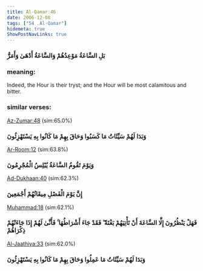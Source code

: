 ```yaml
---
title: Al-Qamar:46
date: 2006-12-08
tags: ["54 .Al-Qamar"]
hidemeta: true 
ShowPostNavLinks: true 
---
```

### بَلِ السَّاعَةُ مَوْعِدُهُمْ وَالسَّاعَةُ أَدْهَىٰ وَأَمَرُّ
### meaning: 
Indeed, the Hour is their tryst; and the Hour will be most calamitous and bitter.
### similar verses: 

[Az-Zumar:48](/39/48) (sim:65.0%)

### وَبَدَا لَهُمْ سَيِّئَاتُ مَا كَسَبُوا وَحَاقَ بِهِمْ مَا كَانُوا بِهِ يَسْتَهْزِئُونَ

[Ar-Room:12](/30/12) (sim:63.8%)

### وَيَوْمَ تَقُومُ السَّاعَةُ يُبْلِسُ الْمُجْرِمُونَ

[Ad-Dukhaan:40](/44/40) (sim:62.3%)

### إِنَّ يَوْمَ الْفَصْلِ مِيقَاتُهُمْ أَجْمَعِينَ

[Muhammad:18](/47/18) (sim:62.1%)

### فَهَلْ يَنْظُرُونَ إِلَّا السَّاعَةَ أَنْ تَأْتِيَهُمْ بَغْتَةً ۖ فَقَدْ جَاءَ أَشْرَاطُهَا ۚ فَأَنَّىٰ لَهُمْ إِذَا جَاءَتْهُمْ ذِكْرَاهُمْ

[Al-Jaathiya:33](/45/33) (sim:62.0%)

### وَبَدَا لَهُمْ سَيِّئَاتُ مَا عَمِلُوا وَحَاقَ بِهِمْ مَا كَانُوا بِهِ يَسْتَهْزِئُونَ
